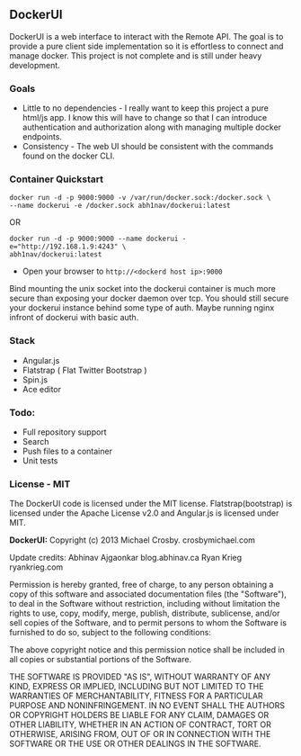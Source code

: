 ## DockerUI

DockerUI is a web interface to interact with the Remote API.  The goal is to provide a pure client side implementation so it is effortless to connect and manage docker.  This project is not complete and is still under heavy development.

### Goals
* Little to no dependencies - I really want to keep this project a pure html/js app.  I know this will have to change so that I can introduce authentication and authorization along with managing multiple docker endpoints. 
* Consistency - The web UI should be consistent with the commands found on the docker CLI.

### Container Quickstart 

```
docker run -d -p 9000:9000 -v /var/run/docker.sock:/docker.sock \
--name dockerui -e /docker.sock abh1nav/dockerui:latest
```

OR

```
docker run -d -p 9000:9000 --name dockerui -e="http://192.168.1.9:4243" \
abh1nav/dockerui:latest
```

* Open your browser to `http://<dockerd host ip>:9000`

Bind mounting the unix socket into the dockerui container is much more secure than exposing your docker 
daemon over tcp.  You should still secure your dockerui instance behind some type of auth.  Maybe running 
nginx infront of dockerui with basic auth.

### Stack
* Angular.js
* Flatstrap ( Flat Twitter Bootstrap )
* Spin.js
* Ace editor

### Todo:
* Full repository support
* Search
* Push files to a container
* Unit tests

### License - MIT
The DockerUI code is licensed under the MIT license. Flatstrap(bootstrap) is licensed under the Apache License v2.0 and Angular.js is licensed under MIT.

**DockerUI:**
Copyright (c) 2013 Michael Crosby. crosbymichael.com

Update credits:
Abhinav Ajgaonkar blog.abhinav.ca
Ryan Krieg ryankrieg.com

Permission is hereby granted, free of charge, to any person
obtaining a copy of this software and associated documentation 
files (the "Software"), to deal in the Software without 
restriction, including without limitation the rights to use, copy, 
modify, merge, publish, distribute, sublicense, and/or sell copies 
of the Software, and to permit persons to whom the Software is 
furnished to do so, subject to the following conditions:

The above copyright notice and this permission notice shall be 
included in all copies or substantial portions of the Software.

THE SOFTWARE IS PROVIDED "AS IS", WITHOUT WARRANTY OF ANY KIND,
EXPRESS OR IMPLIED,
INCLUDING BUT NOT LIMITED TO THE WARRANTIES OF MERCHANTABILITY, 
FITNESS FOR A PARTICULAR PURPOSE AND NONINFRINGEMENT. 
IN NO EVENT SHALL THE AUTHORS OR COPYRIGHT 
HOLDERS BE LIABLE FOR ANY CLAIM, 
DAMAGES OR OTHER LIABILITY, 
WHETHER IN AN ACTION OF CONTRACT, 
TORT OR OTHERWISE, 
ARISING FROM, OUT OF OR IN CONNECTION WITH 
THE SOFTWARE OR THE USE OR OTHER DEALINGS IN THE SOFTWARE.
